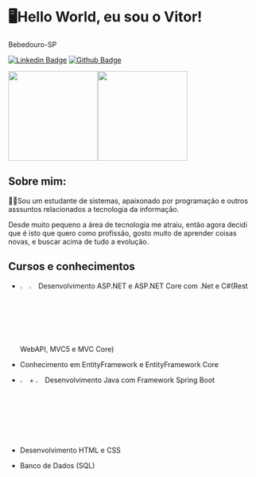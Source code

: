 #  🖥Hello World, eu sou o Vitor!

Bebedouro-SP

[![Linkedin Badge](https://img.shields.io/badge/-LinkedIn-blue?style=flat-square&logo=Linkedin&logoColor=white&link=https://www.linkedin.com/in/fagnerpsantos/)](https://www.linkedin.com/in/vitorraulbim/)   [![Github Badge](https://img.shields.io/badge/-Github-000?style=flat-square&logo=Github&logoColor=white&link=https://github.com/fagnerpsantos)](https://github.com/Vraulbim)

<img align="center" height="180cm" src="https://github-readme-stats.vercel.app/api?username=Vraulbim&show_icons=true&theme=drácula&include_all_commits=true&count_private=true%22/%3E" /><img align="center" height="180cm" src="https://github-readme-stats.vercel.app/api/top-langs/?username=Vraulbim&layout=compact&langs_counts=32&theme=drácula" />

## Sobre mim: 
👨‍🎓Sou um estudante de sistemas, apaixonado por programação e outros asssuntos relacionados a tecnologia da informação.

Desde muito pequeno a área de tecnologia me atraiu, então agora decidi que é isto que quero como profissão, gosto muito de aprender coisas novas, e buscar acima de tudo a evolução.



## Cursos e conhecimentos

 * <img width=3% src="https://cdn.jsdelivr.net/gh/devicons/devicon/icons/csharp/csharp-original.svg" /> <img width=3% src="https://cdn.jsdelivr.net/gh/devicons/devicon/icons/dot-net/dot-net-original.svg" /> Desenvolvimento ASP.NET e ASP.NET Core com .Net e C#(Rest WebAPI, MVC5 e MVC Core)
 * Conhecimento em EntityFramework e EntityFramework Core
 * <img  width=3% src="https://cdn.jsdelivr.net/gh/devicons/devicon/icons/java/java-original.svg" /> + <img width=3% src="https://cdn.jsdelivr.net/gh/devicons/devicon/icons/spring/spring-original.svg" /> Desenvolvimento Java com Framework Spring Boot 
 
 * Desenvolvimento HTML e CSS
 * Banco de Dados (SQL)
 
 


